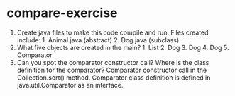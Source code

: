 # compare-exercise

1. Create java files to make this code compile and run.
    Files created include:
        1. Animal.java (abstract)
        2. Dog.java    (subclass)
2. What five objects are created in the main?
        1. List
        2. Dog
        3. Dog
        4. Dog
        5. Comparator
3. Can you spot the comparator constructor call? 
   Where is the class definition for the comparator?
        Comparator constructor call in the Collection.sort() method.
        Comparator class definition is defined in java.util.Comparator
            as an interface. 
        
